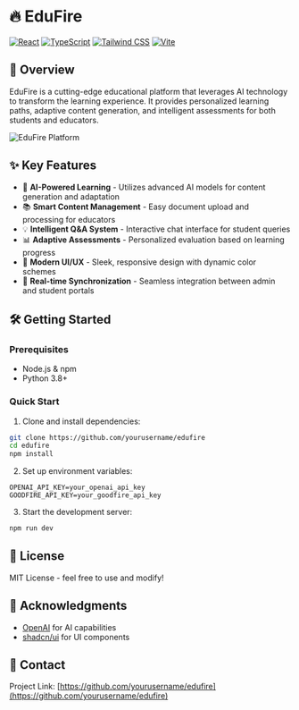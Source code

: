 # 🔥 EduFire

[![React](https://img.shields.io/badge/React-18.3.1-61DAFB?logo=react)](https://reactjs.org/)
[![TypeScript](https://img.shields.io/badge/TypeScript-Latest-3178C6?logo=typescript)](https://www.typescriptlang.org/)
[![Tailwind CSS](https://img.shields.io/badge/Tailwind_CSS-Latest-38B2AC?logo=tailwind-css)](https://tailwindcss.com/)
[![Vite](https://img.shields.io/badge/Vite-Latest-646CFF?logo=vite)](https://vitejs.dev/)

## 🚀 Overview

EduFire is a cutting-edge educational platform that leverages AI technology to transform the learning experience. It provides personalized learning paths, adaptive content generation, and intelligent assessments for both students and educators.

![EduFire Platform](public/edufire-logo.png)

## ✨ Key Features

- 🤖 **AI-Powered Learning** - Utilizes advanced AI models for content generation and adaptation
- 📚 **Smart Content Management** - Easy document upload and processing for educators
- 💡 **Intelligent Q&A System** - Interactive chat interface for student queries
- 📊 **Adaptive Assessments** - Personalized evaluation based on learning progress
- 🎨 **Modern UI/UX** - Sleek, responsive design with dynamic color schemes
- 🔄 **Real-time Synchronization** - Seamless integration between admin and student portals

## 🛠️ Getting Started

### Prerequisites

- Node.js & npm
- Python 3.8+

### Quick Start

1. Clone and install dependencies:
```bash
git clone https://github.com/yourusername/edufire
cd edufire
npm install
```

2. Set up environment variables:
```env
OPENAI_API_KEY=your_openai_api_key
GOODFIRE_API_KEY=your_goodfire_api_key
```

3. Start the development server:
```bash
npm run dev
```

## 📝 License

MIT License - feel free to use and modify!

## 🙏 Acknowledgments

- [OpenAI](https://openai.com/) for AI capabilities
- [shadcn/ui](https://ui.shadcn.com/) for UI components

## 📧 Contact

Project Link: [https://github.com/yourusername/edufire](https://github.com/yourusername/edufire)

